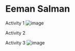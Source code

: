# Eeman Salman

Activity 1
![image](https://github.com/eemans21/ECE444-F2023-Assignment1/assets/74782082/7b9b4512-f337-4baf-92c3-ba6d951bca64)

Activity 2


Activity 3
![image](https://github.com/eemans21/ECE444-F2023-Assignment1/assets/74782082/4f14294b-9f98-4625-9b71-fdb0b12945de)
